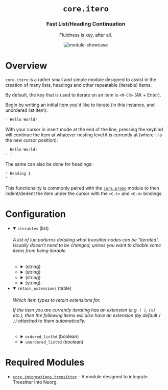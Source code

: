 <div align="center">

# `core.itero`

### Fast List/Heading Continuation

Fluidness is key, after all.

![module-showcase](https://user-images.githubusercontent.com/76052559/216777858-14e2036e-acc5-4276-aa7d-9a8a8ba549ba.gif)

</div>

# Overview

`core.itero` is a rather small and simple module designed to assist in the creation of many lists,
headings and other repeatable (iterable) items.

By default, the key that is used to iterate on an item is `<M-CR>` (Alt + Enter).

Begin by writing an initial item you'd like to iterate (in this instance, and unordered list item):
```md
- Hello World!
```

With your cursor in insert mode at the end of the line, pressing the keybind will continue the item at whatever
nesting level it is currently at (where `|` is the new cursor position):
```md
- Hello World!
- |
```

The same can also be done for headings:
```md
* Heading 1
* |
```

This functionality is commonly paired with the [`core.promo`](https://github.com/nvim-neorg/neorg/wiki/Promo) module to then indent/dedent
the item under the cursor with the `<C-t>` and `<C-d>` bindings.

# Configuration

* <details open>
  
  <summary><code>iterables</code> (list)</summary>
  
  <h6>
  
  <div>
  
  A list of lua patterns detailing what treesitter nodes can be "iterated".
  Usually doesn't need to be changed, unless you want to disable some
  items from being iterable.
  
  </div>
  
  </h6>
  
  
  * <details>
    
    <summary> (string)</summary>
    
    <br>
    
    ```lua
    "unordered_list%d"
    ```
    
    </details>
  * <details>
    
    <summary> (string)</summary>
    
    <br>
    
    ```lua
    "ordered_list%d"
    ```
    
    </details>
  * <details>
    
    <summary> (string)</summary>
    
    <br>
    
    ```lua
    "heading%d"
    ```
    
    </details>
  * <details>
    
    <summary> (string)</summary>
    
    <br>
    
    ```lua
    "quote%d"
    ```
    
    </details>
  
  
  </details>

* <details open>
  
  <summary><code>retain_extensions</code> (table)</summary>
  
  <h6>
  
  <div>
  
  Which item types to retain extensions for.
  
  If the item you are currently iterating has an extension (e.g. `( )`, `(x)` etc.),
  then the following items will also have an extension (by default `( )`) attached
  to them automatically.
  
  </div>
  
  </h6>
  
  
  * <details>
    
    <summary><code>ordered_list%d</code> (boolean)</summary>
    
    <br>
    
    ```lua
    true
    ```
    
    </details>
  * <details>
    
    <summary><code>unordered_list%d</code> (boolean)</summary>
    
    <br>
    
    ```lua
    true
    ```
    
    </details>
  
  
  </details>


# Required Modules

- [`core.integrations.treesitter`](https://github.com/nvim-neorg/neorg/wiki/Treesitter-Integration) - A module designed to integrate Treesitter into Neorg.


